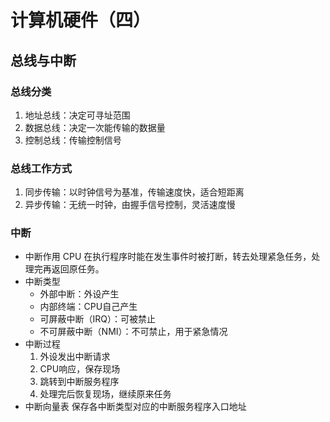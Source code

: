 # 计算机硬件（四）
## 总线与中断

### 总线分类
1. 地址总线：决定可寻址范围
2. 数据总线：决定一次能传输的数据量
3. 控制总线：传输控制信号

### 总线工作方式
1. 同步传输：以时钟信号为基准，传输速度快，适合短距离
2. 异步传输：无统一时钟，由握手信号控制，灵活速度慢

### 中断
- 中断作用
  CPU 在执行程序时能在发生事件时被打断，转去处理紧急任务，处理完再返回原任务。
- 中断类型
  - 外部中断：外设产生
  - 内部终端：CPU自己产生
  - 可屏蔽中断（IRQ）：可被禁止
  - 不可屏蔽中断（NMI）：不可禁止，用于紧急情况
- 中断过程
  1. 外设发出中断请求
  2. CPU响应，保存现场
  3. 跳转到中断服务程序
  4. 处理完后恢复现场，继续原来任务
- 中断向量表
  保存各中断类型对应的中断服务程序入口地址
